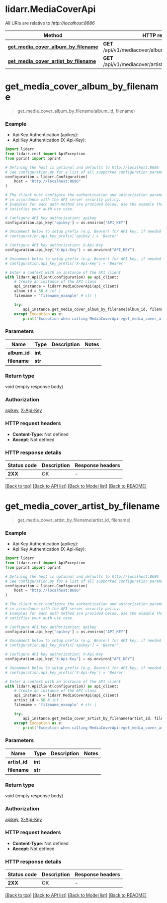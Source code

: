 # lidarr.MediaCoverApi

All URIs are relative to *http://localhost:8686*

Method | HTTP request | Description
------------- | ------------- | -------------
[**get_media_cover_album_by_filename**](MediaCoverApi.md#get_media_cover_album_by_filename) | **GET** /api/v1/mediacover/album/{albumId}/{filename} | 
[**get_media_cover_artist_by_filename**](MediaCoverApi.md#get_media_cover_artist_by_filename) | **GET** /api/v1/mediacover/artist/{artistId}/{filename} | 


# **get_media_cover_album_by_filename**
> get_media_cover_album_by_filename(album_id, filename)



### Example

* Api Key Authentication (apikey):
* Api Key Authentication (X-Api-Key):

```python
import lidarr
from lidarr.rest import ApiException
from pprint import pprint

# Defining the host is optional and defaults to http://localhost:8686
# See configuration.py for a list of all supported configuration parameters.
configuration = lidarr.Configuration(
    host = "http://localhost:8686"
)

# The client must configure the authentication and authorization parameters
# in accordance with the API server security policy.
# Examples for each auth method are provided below, use the example that
# satisfies your auth use case.

# Configure API key authorization: apikey
configuration.api_key['apikey'] = os.environ["API_KEY"]

# Uncomment below to setup prefix (e.g. Bearer) for API key, if needed
# configuration.api_key_prefix['apikey'] = 'Bearer'

# Configure API key authorization: X-Api-Key
configuration.api_key['X-Api-Key'] = os.environ["API_KEY"]

# Uncomment below to setup prefix (e.g. Bearer) for API key, if needed
# configuration.api_key_prefix['X-Api-Key'] = 'Bearer'

# Enter a context with an instance of the API client
with lidarr.ApiClient(configuration) as api_client:
    # Create an instance of the API class
    api_instance = lidarr.MediaCoverApi(api_client)
    album_id = 56 # int | 
    filename = 'filename_example' # str | 

    try:
        api_instance.get_media_cover_album_by_filename(album_id, filename)
    except Exception as e:
        print("Exception when calling MediaCoverApi->get_media_cover_album_by_filename: %s\n" % e)
```



### Parameters


Name | Type | Description  | Notes
------------- | ------------- | ------------- | -------------
 **album_id** | **int**|  | 
 **filename** | **str**|  | 

### Return type

void (empty response body)

### Authorization

[apikey](../README.md#apikey), [X-Api-Key](../README.md#X-Api-Key)

### HTTP request headers

 - **Content-Type**: Not defined
 - **Accept**: Not defined

### HTTP response details

| Status code | Description | Response headers |
|-------------|-------------|------------------|
**2XX** | OK |  -  |

[[Back to top]](#) [[Back to API list]](../README.md#documentation-for-api-endpoints) [[Back to Model list]](../README.md#documentation-for-models) [[Back to README]](../README.md)

# **get_media_cover_artist_by_filename**
> get_media_cover_artist_by_filename(artist_id, filename)



### Example

* Api Key Authentication (apikey):
* Api Key Authentication (X-Api-Key):

```python
import lidarr
from lidarr.rest import ApiException
from pprint import pprint

# Defining the host is optional and defaults to http://localhost:8686
# See configuration.py for a list of all supported configuration parameters.
configuration = lidarr.Configuration(
    host = "http://localhost:8686"
)

# The client must configure the authentication and authorization parameters
# in accordance with the API server security policy.
# Examples for each auth method are provided below, use the example that
# satisfies your auth use case.

# Configure API key authorization: apikey
configuration.api_key['apikey'] = os.environ["API_KEY"]

# Uncomment below to setup prefix (e.g. Bearer) for API key, if needed
# configuration.api_key_prefix['apikey'] = 'Bearer'

# Configure API key authorization: X-Api-Key
configuration.api_key['X-Api-Key'] = os.environ["API_KEY"]

# Uncomment below to setup prefix (e.g. Bearer) for API key, if needed
# configuration.api_key_prefix['X-Api-Key'] = 'Bearer'

# Enter a context with an instance of the API client
with lidarr.ApiClient(configuration) as api_client:
    # Create an instance of the API class
    api_instance = lidarr.MediaCoverApi(api_client)
    artist_id = 56 # int | 
    filename = 'filename_example' # str | 

    try:
        api_instance.get_media_cover_artist_by_filename(artist_id, filename)
    except Exception as e:
        print("Exception when calling MediaCoverApi->get_media_cover_artist_by_filename: %s\n" % e)
```



### Parameters


Name | Type | Description  | Notes
------------- | ------------- | ------------- | -------------
 **artist_id** | **int**|  | 
 **filename** | **str**|  | 

### Return type

void (empty response body)

### Authorization

[apikey](../README.md#apikey), [X-Api-Key](../README.md#X-Api-Key)

### HTTP request headers

 - **Content-Type**: Not defined
 - **Accept**: Not defined

### HTTP response details

| Status code | Description | Response headers |
|-------------|-------------|------------------|
**2XX** | OK |  -  |

[[Back to top]](#) [[Back to API list]](../README.md#documentation-for-api-endpoints) [[Back to Model list]](../README.md#documentation-for-models) [[Back to README]](../README.md)


